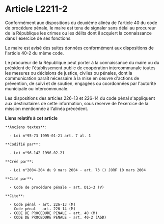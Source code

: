 # Article L2211-2

Conformément aux dispositions du deuxième alinéa de l'article 40 du code de procédure pénale, le maire est tenu de signaler
sans délai au procureur de la République les crimes ou les délits dont il acquiert la connaissance dans l'exercice de ses
fonctions.

Le maire est avisé des suites données conformément aux dispositions de l'article 40-2 du même code.

Le procureur de la République peut porter à la connaissance du maire ou du président de l'établissement public de coopération
intercommunale toutes les mesures ou décisions de justice, civiles ou pénales, dont la communication paraît nécessaire à la
mise en oeuvre d'actions de prévention, de suivi et de soutien, engagées ou coordonnées par l'autorité municipale ou
intercommunale.

Les dispositions des articles 226-13 et 226-14 du code pénal s'appliquent aux destinataires de cette information, sous
réserve de l'exercice de la mission mentionnée à l'alinéa précédent.

**Liens relatifs à cet article**

	**Anciens textes**:

	  - Loi n°95-73 1995-01-21 art. 7 al. 1

	**Codifié par**:

	  - Loi n°96-142 1996-02-21

	**Créé par**:

	  - Loi n°2004-204 du 9 mars 2004 - art. 73 () JORF 10 mars 2004

	**Cité par**:

	  - Code de procédure pénale - art. D15-3 (V)

	**Cite**:

	  - Code pénal - art. 226-13 (M)
	  - Code pénal - art. 226-14 (M)
	  - CODE DE PROCEDURE PENALE - art. 40 (M)
	  - CODE DE PROCEDURE PENALE - art. 40-2 (AbD)
